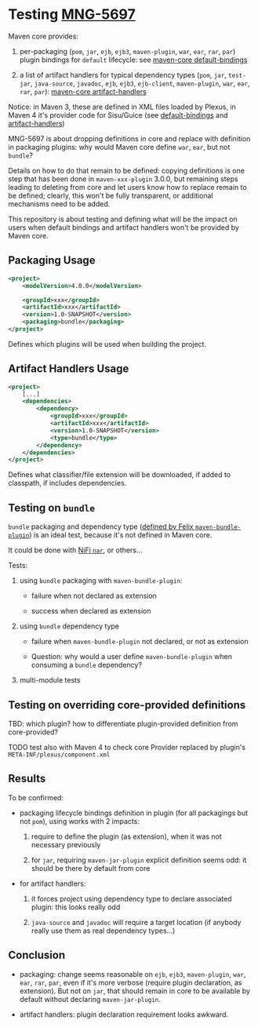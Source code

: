 Testing [MNG-5697](https://issues.apache.org/jira/browse/MNG-5697)
============

Maven core provides:

1. per-packaging (`pom`, `jar`, `ejb`, `ejb3`, `maven-plugin`, `war`, `ear`, `rar`, `par`) plugin bindings for `default` lifecycle: see [maven-core default-bindings](https://maven.apache.org/ref/3.9.2/maven-core/default-bindings.html)

2. a list of artifact handlers for typical dependency types (`pom`, `jar`, `test-jar`, `java-source`, `javadoc`, `ejb`, `ejb3`, `ejb-client`, `maven-plugin`, `war`, `ear`, `rar`, `par`): [maven-core artifact-handlers](https://maven.apache.org/ref/3.9.2/maven-core/artifact-handlers.html)

Notice: in Maven 3, these are defined in XML files loaded by Plexus, in Maven 4 it's provider code for Sisu/Guice (see [default-bindings](https://maven.apache.org/ref/4.0.0-alpha-5/maven-core/default-bindings.html) and [artifact-handlers](https://maven.apache.org/ref/4.0.0-alpha-5/maven-core/artifact-handlers.html))

MNG-5697 is about dropping definitions in core and replace with definition in packaging plugins: why would Maven core define `war`, `ear`, but not `bundle`?

Details on how to do that remain to be defined: copying definitions is one step that has been done in `maven-xxx-plugin` 3.0.0, but remaining steps leading to deleting from core and let users know how to replace remain to be defined; clearly, this won't be fully transparent, or additional mechanisms need to be added.

This repository is about testing and defining what will be the impact on users when default bindings and artifact handlers won't be provided by Maven core.

## Packaging Usage

```xml
<project>
    <modelVersion>4.0.0</modelVersion>

    <groupId>xxx</groupId>
    <artifactId>xxx</artifactId>
    <version>1.0-SNAPSHOT</version>
    <packaging>bundle</packaging>
</project>
```

Defines which plugins will be used when building the project.

## Artifact Handlers Usage

```xml
<project>
    [...]
    <dependencies>
        <dependency>
            <groupId>xxx</groupId>
            <artifactId>xxx</artifactId>
            <version>1.0-SNAPSHOT</version>
            <type>bundle</type>
        </dependency>
    </dependencies>
</project>
```

Defines what classifier/file extension will be downloaded, if added to classpath, if includes dependencies.

## Testing on `bundle`

`bundle` packaging and dependency type ([defined by Felix `maven-bundle-plugin`](https://github.com/apache/felix-dev/blob/master/tools/maven-bundle-plugin/src/main/resources/META-INF/plexus/components.xml)) is an ideal test, because it's not defined in Maven core.

It could be done with [NiFi `nar`](https://github.com/apache/nifi-maven/blob/main/src/main/resources/META-INF/plexus/components.xml), or others...

Tests:

1. using `bundle` packaging with `maven-bundle-plugin`:

    - failure when not declared as extension

    - success when declared as extension

2. using `bundle` dependency type

    - failure when `maven-bundle-plugin` not declared, or not as extension

    - Question: why would a user define `maven-bundle-plugin` when consuming a `bundle` dependency?

3. multi-module tests

## Testing on overriding core-provided definitions

TBD: which plugin? how to differentiate plugin-provided definition from core-provided?

TODO test also with Maven 4 to check core Provider replaced by plugin's `META-INF/plexus/component.xml`

## Results

To be confirmed:

- packaging lifecycle bindings definition in plugin (for all packagings but not `pom`), using works with 2 impacts:

  1. require to define the plugin (as extension), when it was not necessary previously

  2. for `jar`, requiring `maven-jar-plugin` explicit definition seems odd: it should be there by default from core

- for artifact handlers:

  1. it forces project using dependency type to declare associated plugin: this looks really odd

  2. `java-source` and `javadoc` will require a target location (if anybody really use them as real dependency types...)


## Conclusion

- packaging: change seems reasonable on `ejb`, `ejb3`, `maven-plugin`, `war`, `ear`, `rar`, `par`, even if it's more verbose (require plugin declaration, as extension). But not on `jar`, that should remain in core to be available by default without declaring `maven-jar-plugin`.

- artifact handlers: plugin declaration requirement looks awkward.

